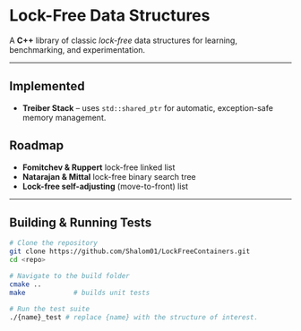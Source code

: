 # Lock-Free Data Structures

A **C++** library of classic *lock-free* data structures for learning, benchmarking, and experimentation.

---

## Implemented

- **Treiber Stack** – uses `std::shared_ptr` for automatic, exception-safe memory management.

## Roadmap

- **Fomitchev & Ruppert** lock-free linked list  
- **Natarajan & Mittal** lock-free binary search tree  
- **Lock-free self-adjusting** (move-to-front) list  

---

## Building & Running Tests

```bash
# Clone the repository
git clone https://github.com/Shalom01/LockFreeContainers.git
cd <repo>

# Navigate to the build folder
cmake ..
make            # builds unit tests

# Run the test suite
./{name}_test # replace {name} with the structure of interest.

